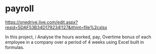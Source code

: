 # payroll
https://onedrive.live.com/edit.aspx?resid=5DAF53B34D179234!127&ithint=file%2cxlsx

In this project, i Analyse the hours worked, pay, Overtime bonus of each employee in a company over a period of 4 weeks using Excel built in formulas.
